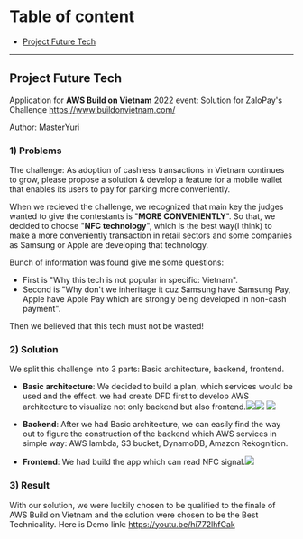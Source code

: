 # Table of content
- [Project Future Tech](#project-future-tech)

---

## Project Future Tech
Application for **AWS Build on Vietnam** 2022 event: 
Solution for ZaloPay's Challenge https://www.buildonvietnam.com/

Author: MasterYuri
### 1) Problems
The challenge: As adoption of cashless transactions in Vietnam continues to grow, please propose a solution & develop a feature for a mobile wallet that enables its users to pay for parking more conveniently.

 When we recieved the challenge, we recognized that main key the judges wanted to give the contestants is "**MORE CONVENIENTLY**". So that, we decided to choose "**NFC technology**", which is the best way(I think) to make a more conveniently transaction in retail sectors and some companies as Samsung or Apple are developing that technology.
 
 Bunch of information was found give me some questions: 
* First is "Why this tech is not popular in specific: Vietnam".
* Second is "Why don't we inheritage it cuz Samsung have Samsung Pay, Apple have Apple Pay which are strongly being developed in non-cash payment".
 
 Then we believed that this tech must not be wasted!
###  2) Solution
We split this challenge into 3 parts: Basic architecture, backend, frontend.
*  **Basic architecture**: We decided to build a plan, which services would be used and the effect. we had create DFD first to develop AWS architecture to visualize not only backend but also frontend.![](https://i.imgur.com/BNDGoKg.png)![](https://i.imgur.com/MoUUQZK.png)
![](https://i.imgur.com/zf6RtN8.png)

*  **Backend**: After we had Basic architecture, we can easily find the way out to figure the construction of the backend which AWS services in simple way: AWS lambda, S3 bucket, DynamoDB, Amazon Rekognition.
*  **Frontend**: We had build the app which can read NFC signal.![](https://i.imgur.com/xPVfW4G.jpg)

### 3) Result
With our solution, we were luckily chosen to be qualified to the finale of AWS Build on Vietnam and the solution were chosen to be the Best Technicality.
Here is Demo link: https://youtu.be/hi772lhfCak
